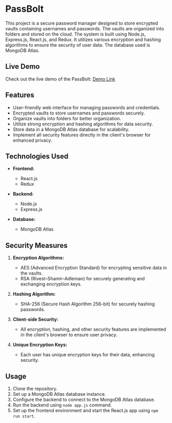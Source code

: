 # PassBolt

This project is a secure password manager designed to store encrypted vaults containing usernames and passwords. 
The vaults are organized into folders and stored on the cloud. The system is built using Node.js, Express.js, React.js, 
and Redux. It utilizes various encryption and hashing algorithms to ensure the security of user data. 
The database used is MongoDB Atlas.

## Live Demo

Check out the live demo of the PassBolt: [Demo Link](https://passbolt.netlify.app/)

## Features

- User-friendly web interface for managing passwords and credentials.
- Encrypted vaults to store usernames and passwords securely.
- Organize vaults into folders for better organization.
- Utilize strong encryption and hashing algorithms for data security.
- Store data in a MongoDB Atlas database for scalability.
- Implement all security features directly in the client's browser for enhanced privacy.

## Technologies Used

- **Frontend:**
  - React.js
  - Redux

- **Backend:**
  - Node.js
  - Express.js

- **Database:**
  - MongoDB Atlas

## Security Measures

1. **Encryption Algorithms:**
   - AES (Advanced Encryption Standard) for encrypting sensitive data in the vaults.
   - RSA (Rivest–Shamir–Adleman) for securely generating and exchanging encryption keys.

2. **Hashing Algorithm:**
   - SHA-256 (Secure Hash Algorithm 256-bit) for securely hashing passwords.

3. **Client-side Security:**
   - All encryption, hashing, and other security features are implemented in the client's browser to ensure user privacy.

4. **Unique Encryption Keys:**
   - Each user has unique encryption keys for their data, enhancing security.

## Usage

1. Clone the repository.
2. Set up a MongoDB Atlas database instance.
3. Configure the backend to connect to the MongoDB Atlas database.
4. Run the backend using `node app.js` command.
5. Set up the frontend environment and start the React.js app using `npm run start`.
